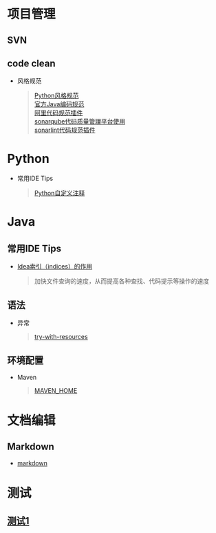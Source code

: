 # 项目管理
## SVN
## code clean
* 风格规范
    > [Python风格规范](https://zh-google-styleguide.readthedocs.io/en/latest/google-python-styleguide/python_style_rules/#indentation)<br>
    > [官方Java编码规范](https://github.com/mylu314/blog/blob/main/timeline/2021/April/8.md)<br>
    > [阿里代码规范插件](https://github.com/mylu314/blog/blob/main/timeline/2021/April/8.md)<br>
    > [sonarqube代码质量管理平台使用](https://github.com/mylu314/blog/blob/main/timeline/2021/April/8.md)<br>
    > [sonarlint代码规范插件](https://github.com/mylu314/blog/blob/main/timeline/2021/April/8.md)<br>
    > 

# Python
* 常用IDE Tips 
    > [Python自定义注释](https://blog.csdn.net/baidu_33256174/article/details/101315430)<br>
    > 

# Java
## 常用IDE Tips
* [Idea索引（indices）的作用](https://github.com/mylu314/blog/blob/main/timeline/2021/April/9.md)
    > 加快文件查询的速度，从而提高各种查找、代码提示等操作的速度
    > 

## 语法
* 异常
    > [try-with-resources](https://github.com/mylu314/blog/blob/main/timeline/2021/April/9.md)
    > 

## 环境配置
* Maven
    > [MAVEN_HOME](https://blog.csdn.net/u010782846/article/details/52775774)

# 文档编辑
## Markdown
* [markdown](https://github.com/mylu314/blog/blob/main/timeline/2021/April/7.md)

# 测试
## [测试1](https://github.com/mylu314/blog/blob/main/timeline/2021/April/7.md)


